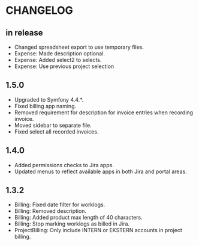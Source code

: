 # CHANGELOG

## in release

* Changed spreadsheet export to use temporary files.
* Expense: Made description optional.
* Expense: Added select2 to selects.
* Expense: Use previous project selection

## 1.5.0

* Upgraded to Symfony 4.4.*.
* Fixed billing app naming.
* Removed requirement for description for invoice entries when recording invoice.
* Moved sidebar to separate file.
* Fixed select all recorded invoices.

## 1.4.0

* Added permissions checks to Jira apps.
* Updated menus to reflect available apps in both Jira and portal areas.

## 1.3.2

* Billing: Fixed date filter for worklogs.
* Billing: Removed description.
* Billing: Added product max length of 40 characters.
* Billing: Stop marking worklogs as billed in Jira.
* ProjectBilling: Only include INTERN or EKSTERN accounts in project billing.
